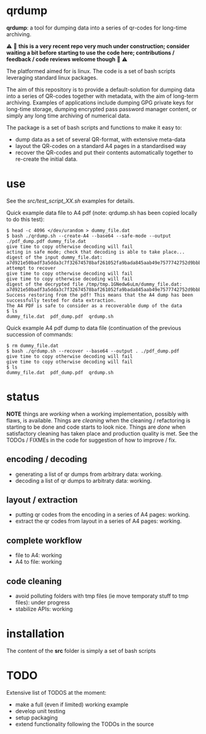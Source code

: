 # qrdump

**qrdump**: a tool for dumping data into a series of qr-codes for long-time archiving.

:warning: :construction: **this is a very recent repo very much under construction; consider waiting a bit before starting to use the code here; contributions / feedback / code reviews welcome though** :construction: :warning:

The platformed aimed for is linux. The code is a set of bash scripts leveraging standard linux packages.

The aim of this repository is to provide a default-solution for dumping data into a series of QR-codes together with metadata, with the aim of long-term archiving. Examples of applications include dumping GPG private keys for long-time storage, dumping encrypted pass password manager content, or simply any long time archiving of numerical data.

The package is a set of bash scripts and functions to make it easy to:

- dump data as a set of several QR-format, with extensive meta-data
- layout the QR-codes on a standard A4 pages in a standardised way
- recover the QR-codes and put their contents automatically together to re-create the initial data.

# use

See the *src/test_script_XX.sh* examples for details.

Quick example data file to A4 pdf (note: qrdump.sh has been copied locally to do this test):

```
$ head -c 4096 </dev/urandom > dummy_file.dat
$ bash ./qrdump.sh --create-A4 --base64 --safe-mode --output ./pdf_dump.pdf dummy_file.dat 
give time to copy otherwise decoding will fail
acting in safe mode; check that decoding is able to take place...
digest of the input dummy_file.dat:
a7d921e50badf3a5dda3c7f32674578baf261052fa9bada845aab49e7577742752d9bbb2757b4afda569e489d264b8855ed790020b038565980d6f269e560f6d
attempt to recover
give time to copy otherwise decoding will fail
give time to copy otherwise decoding will fail
digest of the decrypted file /tmp/tmp.1GNedw6uLm/dummy_file.dat:
a7d921e50badf3a5dda3c7f32674578baf261052fa9bada845aab49e7577742752d9bbb2757b4afda569e489d264b8855ed790020b038565980d6f269e560f6d
Success restoring from the pdf! This means that the A4 dump has been successfully tested for data extraction.
The A4 PDF is safe to consider as a recoverable dump of the data
$ ls
dummy_file.dat  pdf_dump.pdf  qrdump.sh
```


Quick example A4 pdf dump to data file (continuation of the previous succession of commands:

```
$ rm dummy_file.dat
$ bash ./qrdump.sh --recover --base64 --output . ./pdf_dump.pdf 
give time to copy otherwise decoding will fail
give time to copy otherwise decoding will fail
$ ls
dummy_file.dat  pdf_dump.pdf  qrdump.sh
```

# status

**NOTE** things are *working* when a working implementation, possibly with flaws, is available. Things are *cleaning* when the cleaning / refactoring is starting to be done and code starts to look nice. Things are *done* when satisfactory cleaning has taken place and production quality is met. See the TODOs / FIXMEs in the code for suggestion of how to improve / fix.

## encoding / decoding
- generating a list of qr dumps from arbitrary data: working.
- decoding a list of qr dumps to arbitraty data: working.

## layout / extraction
- putting qr codes from the encoding in a series of A4 pages: working.
- extract the qr codes from layout in a series of A4 pages: working.

## complete workflow
- file to A4: working
- A4 to file: working

## code cleaning
- avoid polluting folders with tmp files (ie move temporaty stuff to tmp files): under progress
- stabilize APIs: working

# installation

The content of the **src** folder is simply a set of bash scripts

# TODO

Extensive list of TODOS at the moment:

- make a full (even if limited) working example
- develop unit testing
- setup packaging
- extend functionality following the TODOs in the source

